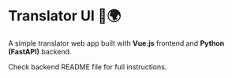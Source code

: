 # Translator UI 🧠🌍

A simple translator web app built with **Vue.js** frontend and **Python (FastAPI)** backend.

Check backend README file for full instructions.
